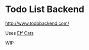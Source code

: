 # Todo List Backend

http://www.todobackend.com/

Uses [Eff Cats](https://atnos-org.github.io/eff/)

WIP
